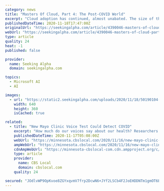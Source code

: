 ```yaml
---
category: news
title: "Masters Of Cloud, Part 4: The Post-COVID World"
excerpt: "Cloud adoption has continued, almost unabated. The size of the pie is so big that despite the biggest getting bigger, the newer entrants are finding enough dough."
publishedDateTime: 2020-11-18T17:47:00Z
originalUrl: "https://seekingalpha.com/article/4390046-masters-of-cloud-part-4-post-covid-world"
webUrl: "https://seekingalpha.com/article/4390046-masters-of-cloud-part-4-post-covid-world"
type: article
quality: 24
heat: -1
published: false

provider:
  name: Seeking Alpha
  domain: seekingalpha.com

topics:
  - Microsoft AI
  - AI

images:
  - url: "https://static2.seekingalpha.com/uploads/2020/11/18/50190104-16057141079178462.jpg"
    width: 640
    height: 360
    isCached: true

related:
  - title: "New Mayo Clinic Voice Test Could Detect COVID"
    excerpt: "How much do our voices say about our health? Researchers at Mayo Clinic have teamed up with a company specializing in artificial intelligence to find out."
    publishedDateTime: 2020-11-17T05:08:00Z
    webUrl: "https://minnesota.cbslocal.com/2020/11/16/new-mayo-clinic-voice-test-could-detect-covid/"
    ampWebUrl: "https://minnesota.cbslocal.com/2020/11/16/new-mayo-clinic-voice-test-could-detect-covid/amp/"
    cdnAmpWebUrl: "https://minnesota-cbslocal-com.cdn.ampproject.org/c/s/minnesota.cbslocal.com/2020/11/16/new-mayo-clinic-voice-test-could-detect-covid/amp/"
    type: article
    provider:
      name: CBS Local
      domain: cbslocal.com
    quality: 24

secured: "JOdlvWP9OpKvoe8ZGYxqvmV7frp2DcwN6+JYf2LSCb4F2JoEHDDNTm1gmOT6E3UrE9TjGt3aD4pdNYgn1tsMs76e5qEgLYvuKpxalGNidZ/4lu9UsZtRvixUcoHcvbJ1JJjKE6Y3a/yDzg97GEiCvRk4RxVYNy/4M+GFRFE7p9fG8LM2b7BOpsm4CkQcHbPgJ0t5NErki539c/m5nvHIHhLjfA/jR5GtpXB6csOhlmxbdatPc6KyoWaCUVGnuGMxfq1h6be+/I1wc9RiA+J8A+pWxdeuOABdvNDTwFBY3DqUSEsPms/MqOxTLF/0x2BnMAtjdtIprQ5EI5XZEqUXgk+UUejkIcz3T4XYoVwLMIU=;3Zcilh9+zahuW1z4jgS4mA=="
---
```


